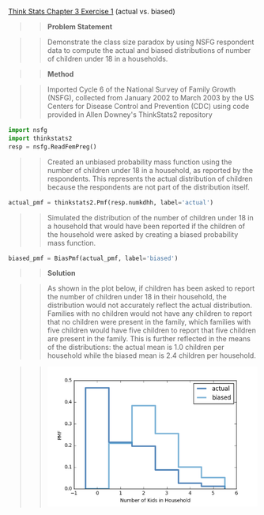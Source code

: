 [Think Stats Chapter 3 Exercise 1](http://greenteapress.com/thinkstats2/html/thinkstats2004.html#toc31) (actual vs. biased)

>> **Problem Statement**

>> Demonstrate the class size paradox by using NSFG respondent data to compute the actual and biased distributions of number of children under 18 in a households.  

>> **Method**

>> Imported Cycle 6 of the National Survey of Family Growth (NSFG), collected from January 2002 to March 2003 by the US Centers for Disease Control and Prevention (CDC) using code provided in Allen Downey's ThinkStats2 repository
```python
import nsfg
import thinkstats2
resp = nsfg.ReadFemPreg()
```

>> Created an unbiased probability mass function using the number of children under 18 in a household, as reported by the respondents. This represents the actual distribution of children because the respondents are not part of the distribution itself.
```python
actual_pmf = thinkstats2.Pmf(resp.numkdhh, label='actual')
```

>> Simulated the distribution of the number of children under 18 in a household that would have been reported if the children of the household were asked by creating a biased probability mass function.
```python
biased_pmf = BiasPmf(actual_pmf, label='biased')
```

>> **Solution**

>> As shown in the plot below, if children has been asked to report the number of children under 18 in their household, the distribution would not accurately reflect the actual distribution. Families with no children would not have any children to report that no children were present in the family, which families with five children would have five children to report that five children are present in the family. This is further reflected in the means of the distributions: the actual mean is 1.0 children per household while the biased mean is 2.4 children per household.

>> ![NumKids](/statistics/3-1numkids.png)

